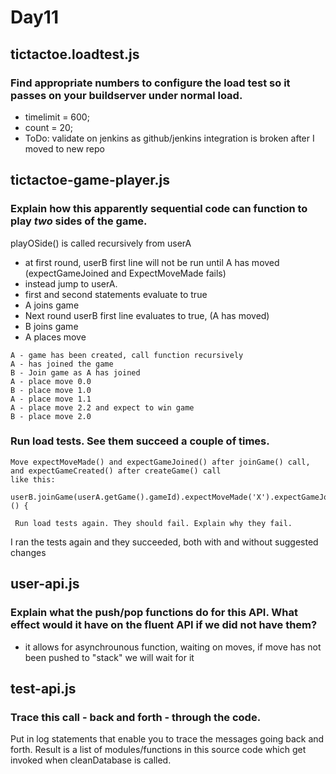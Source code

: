 # Day11

## tictactoe.loadtest.js
### Find appropriate numbers to configure the load test so it passes on your buildserver under normal load.
  - timelimit = 600;
  - count = 20;
  - ToDo: validate on jenkins as github/jenkins integration is broken after I moved to new repo


## tictactoe-game-player.js

### Explain how this apparently sequential code can function to play *two* sides of the game.

playOSide() is called recursively from userA

- at first round, userB first line will not be run until A has moved (expectGameJoined and ExpectMoveMade fails)
-  instead jump to userA.
 - first and second statements evaluate to true
  - A joins game
- Next round userB first line evaluates to true, (A has moved)
 - B joins game
- A places move

```
A - game has been created, call function recursively
A - has joined the game
B - Join game as A has joined
A - place move 0.0
B - place move 1.0
A - place move 1.1
A - place move 2.2 and expect to win game
B - place move 2.0
```


### Run load tests. See them succeed a couple of times.
    Move expectMoveMade() and expectGameJoined() after joinGame() call, and expectGameCreated() after createGame() call
    like this:
         userB.joinGame(userA.getGame().gameId).expectMoveMade('X').expectGameJoined().then(function () {

     Run load tests again. They should fail. Explain why they fail.

I ran the tests again and they succeeded, both with and without suggested changes

## user-api.js
### Explain what the push/pop functions do for this API. What effect would it have on the fluent API if we did not have them?
- it allows for asynchrounous function, waiting on moves, if move has not been pushed to "stack" we will wait for it


## test-api.js
### Trace this call - back and forth - through the code.
  Put in log statements that enable you to trace the messages going back and forth.
  Result is a list of modules/functions in this source code which get invoked when cleanDatabase is called.
